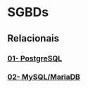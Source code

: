 # SGBDs

## Relacionais

### [01- PostgreSQL](00-relacionais/01-PostgreSQL/)

### [02- MySQL/MariaDB](00-relacionais/02-MySQL/)

